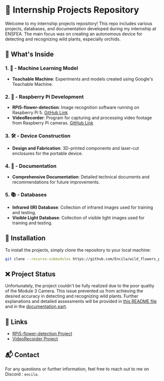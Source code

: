 
# 🌿 Internship Projects Repository

Welcome to my internship projects repository! This repo includes various projects, databases, and documentation developed during my internship at ENSFEA. The main focus was on creating an autonomous device for detecting and recognizing wild plants, especially orchids.

## 📂 What's Inside

### 1. 🤖 - Machine Learning Model
- **Teachable Machine**: Experiments and models created using Google's Teachable Machine.

### 2. 🍓 - Raspberry Pi Development
- **RPi5-flower-detection**: Image recognition software running on Raspberry Pi 5. [GitHub Link](https://github.com/Encila/RPi5-flower-detection)
- **VideoRecorder**: Program for capturing and processing video footage from Raspberry Pi cameras. [GitHub Link](https://github.com/Encila/VideoRecorder)

### 3. 🛠️ - Device Construction
- **Design and Fabrication**: 3D-printed components and laser-cut enclosures for the portable device.

### 4. 📜 - Documentation
- **Comprehensive Documentation**: Detailed technical documents and recommendations for future improvements.

### 5. 📚 - Databases
- **Infrared (IR) Database**: Collection of infrared images used for training and testing.
- **Visible Light Database**: Collection of visible light images used for training and testing.

## 🚀 Installation

To install the projects, simply clone the repository to your local machine:

```bash
git clone --recurse-submodules https://github.com/Encila/wild_flowers_project.git
```

## ❌ Project Status

Unfortunately, the project couldn't be fully realized due to the poor quality of the Module 3 Camera. This issue prevented us from achieving the desired accuracy in detecting and recognizing wild plants. Further explanations and detailed assessments will be provided in [this README file](/📚%20-%20Databases/README.md) and in the [documentation part](/📜%20-%20Documentation/).

## 🔗 Links

- [RPi5-flower-detection Project](https://github.com/Encila/RPi5-flower-detection)
- [VideoRecorder Project](https://github.com/Encila/VideoRecorder)

## 📬 Contact

For any questions or further information, feel free to reach out to me on Discord : `encila`.
